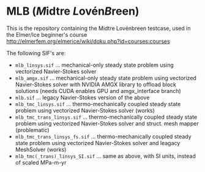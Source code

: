 # MLB (*M*idtre *L*ovén*B*reen)
This is the repository containing the Midtre Lovénbreen testcase, used in the Elmer/Ice beginner's course http://elmerfem.org/elmerice/wiki/doku.php?id=courses:courses 

The following SIF's are:
* `mlb_linsys.sif`    ... mechanical-only steady state problem using vectorized Navier-Stokes solver
* `mlb_amgx.sif`      ... mechanical-only steady state problem using vectorized Navier-Stokes solver with NVIDIA AMGX library to offload block solutions (needs CUDA enables GPU and amgx_interface branch)
* `mlb.sif`            ... legacy Navier-Stokes version of the above
* `mlb_tmc_linsys.sif` ... thermo-mechanically coupled steady state problem using vectorized Navier-Stokes solver (works)
* `mlb_tmc_trans_linsys.sif`   ...  thermo-mechanically coupled steady state problem using vectorized Navier-Stokes solver and struct. mesh mapper (problematic)
* `mlb_tmc_trans_linsys_fs.sif` ...  thermo-mechanically coupled steady state problem using vectorized Navier-Stokes solver and leagacy MeshSolver (works)
* `mlb_tmc(_trans)_linsys_SI.sif`   ... same as above, with SI units, instead of scaled MPa-m-yr
